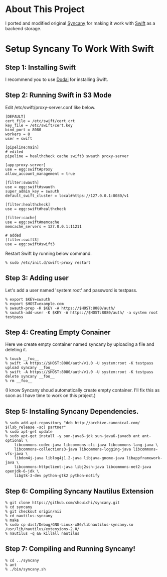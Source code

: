 # About This Project
I ported and modified original [Syncany](http://www.syncany.org/) for making it
work with [Swift](http://swift.openstack.org/) as a backend storage.


# Setup Syncany To Work With Swift

## Step 1: Installing Swift
I recommend you to use [Dodai](https://github.com/nii-cloud/dodai) for installing Swift.

## Step 2: Running Swift in S3 Mode
Edit /etc/swift/proxy-server.conf like below.

    [DEFAULT]
    cert_file = /etc/swift/cert.crt
    key_file = /etc/swift/cert.key
    bind_port = 8080
    workers = 8
    user = swift

    [pipeline:main]
    # edited
    pipeline = healthcheck cache swift3 swauth proxy-server

    [app:proxy-server]
    use = egg:swift#proxy
    allow_account_management = true

    [filter:swauth]
    use = egg:swift#swauth
    super_admin_key = swauth
    default_swift_cluster = local#https://127.0.0.1:8080/v1

    [filter:healthcheck]
    use = egg:swift#healthcheck

    [filter:cache]
    use = egg:swift#memcache
    memcache_servers = 127.0.0.1:11211

    # added
    [filter:swift3]
    use = egg:swift#swift3

Restart Swift by running below command.

    % sudo /etc/init.d/swift-proxy restart

## Step 3: Adding user
Let's add a user named 'system:root' and password is testpass.

    % export $KEY=swauth
    % export $HOST=example.com
    % swauth-prep -K $KEY -A https://$HOST:8080/auth/
    % swauth-add-user -K $KEY -A https://$HOST:8080/auth/ -a system root testpass

## Step 4: Creating Empty Conainer
Here we create empty container named syncany by uploading a file and deleting it.

    % touch __foo__
    % swift -A https://$HOST:8080/auth/v1.0 -U system:root -K testpass upload syncany __foo__
    % swift -A https://$HOST:8080/auth/v1.0 -U system:root -K testpass delete syncany __foo__
    % rm __foo__

(I know Syncany shoud automatically create empty container. I'll fix this as soon as I have time to work on this project.)

## Step 5: Installing Syncany Dependencies.

    % sudo add-apt-repository "deb http://archive.canonical.com/ $(lsb_release -sc) partner"
    % sudo apt-get update
    % sudo apt-get install -y sun-java6-jdk sun-java6-javadb ant ant-optional \
        libcommons-codec-java libcommons-cli-java libcommons-lang-java \
        libcommons-collections3-java libcommons-logging-java libcommons-vfs-java \
        libdom4j-java liblog4j1.2-java libjava-gnome-java libappframework-java \
        libcommons-httpclient-java libj2ssh-java libcommons-net2-java openjdk-6-jdk \
        libgtk-3-dev python-gtk2 python-notify

## Step 6: Compiling Syncany Nautilus Extension

    % git clone https://github.com/shouichi/syncany.git
    % cd syncany
    % git checkout origin/nii
    % cd nautilus-syncany
    % make
    % sudo cp dist/Debug/GNU-Linux-x86/libnautilus-syncany.so /usr/lib/nautilus/extensions-2.0/
    % nautilus -q && killall nautilus

## Step 7: Compiling and Running Syncany!

    % cd ../syncany
    % ant
    % ./bin/syncany.sh
